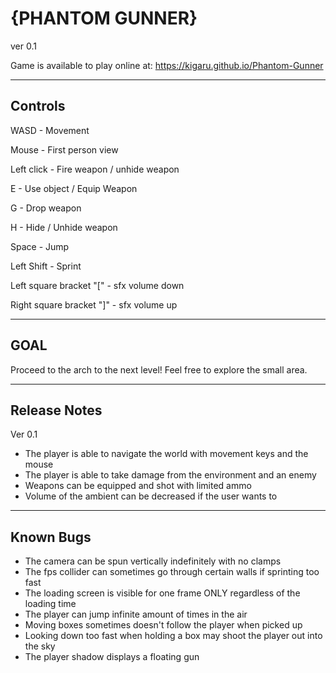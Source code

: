 # {PHANTOM GUNNER}
ver 0.1

Game is available to play online at: https://kigaru.github.io/Phantom-Gunner

*************************
## Controls

WASD - Movement

Mouse - First person view

Left click - Fire weapon / unhide weapon

E - Use object / Equip Weapon

G - Drop weapon

H - Hide / Unhide weapon

Space - Jump

Left Shift - Sprint

Left square bracket "\[" - sfx volume down

Right square bracket "\]" - sfx volume up


*****************
## GOAL

Proceed to the arch to the next level!
Feel free to explore the small area.

*********************************
## Release Notes

Ver 0.1
- The player is able to navigate the world with movement keys and the mouse
- The player is able to take damage from the environment and an enemy
- Weapons can be equipped and shot with limited ammo
- Volume of the ambient can be decreased if the user wants to

*************************
## Known Bugs

- The camera can be spun vertically indefinitely with no clamps
- The fps collider can sometimes go through certain walls if sprinting too fast
- The loading screen is visible for one frame ONLY regardless of the loading time
- The player can jump infinite amount of times in the air
- Moving boxes sometimes doesn't follow the player when picked up
- Looking down too fast when holding a box may shoot the player out into the sky
- The player shadow displays a floating gun
